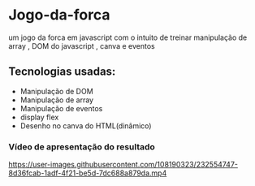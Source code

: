 # Jogo-da-forca 
um jogo da forca em javascript com o intuito de treinar manipulação de array , DOM do javascript , canva e eventos


## Tecnologias usadas:
- Manipulação de DOM
- Manipulação de array
- Manipulação de eventos
- display flex
- Desenho no canva do HTML(dinâmico)

### Vídeo de apresentação do resultado

https://user-images.githubusercontent.com/108190323/232554747-8d36fcab-1adf-4f21-be5d-7dc688a879da.mp4
